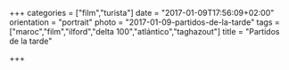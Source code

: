 +++
categories = ["film","turista"]
date = "2017-01-09T17:56:09+02:00"
orientation = "portrait"
photo = "2017-01-09-partidos-de-la-tarde"
tags = ["maroc","film","ilford","delta 100","atlántico","taghazout"]
title = "Partidos de la tarde"

+++

